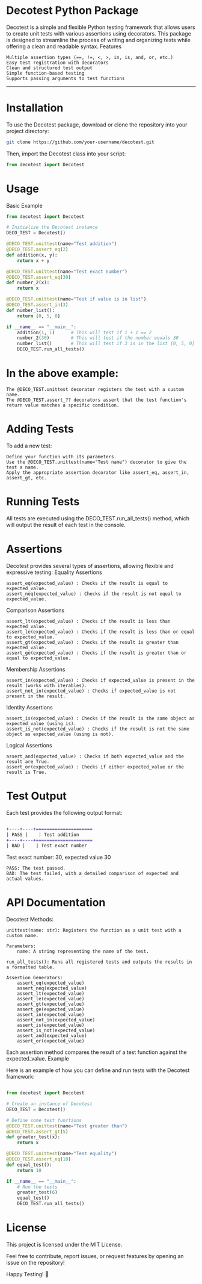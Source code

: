 # Decotest Python Package

Decotest is a simple and flexible Python testing framework that allows users to create unit tests with various assertions using decorators. This package is designed to streamline the process of writing and organizing tests while offering a clean and readable syntax.
Features

    Multiple assertion types (==, !=, <, >, in, is, and, or, etc.)
    Easy test registration with decorators
    Clean and structured test output
    Simple function-based testing
    Supports passing arguments to test functions

---

# Installation

To use the Decotest package, download or clone the repository into your project directory:

```bash
git clone https://github.com/your-username/decotest.git
```

Then, import the Decotest class into your script:

```python
from decotest import Decotest
```

# Usage
Basic Example

```python
from decotest import Decotest

# Initialize the Decotest instance
DECO_TEST = Decotest()

@DECO_TEST.unittest(name="Test addition")
@DECO_TEST.assert_eq(2)
def addition(x, y):
    return x + y

@DECO_TEST.unittest(name="Test exact number")
@DECO_TEST.assert_eq(30)
def number_2(x):
    return x

@DECO_TEST.unittest(name="Test if value is in list")
@DECO_TEST.assert_in(3)
def number_list():
    return [0, 5, 0]

if __name__ == "__main__":
    addition(1, 1)      # This will test if 1 + 1 == 2
    number_2(30)        # This will test if the number equals 30
    number_list()       # This will test if 3 is in the list [0, 5, 0]
    DECO_TEST.run_all_tests()
```

# In the above example:

    The @DECO_TEST.unittest decorator registers the test with a custom name.
    The @DECO_TEST.assert_?? decorators assert that the test function's return value matches a specific condition.

# Adding Tests

To add a new test:

    Define your function with its parameters.
    Use the @DECO_TEST.unittest(name="Test name") decorator to give the test a name.
    Apply the appropriate assertion decorator like assert_eq, assert_in, assert_gt, etc.

# Running Tests

All tests are executed using the DECO_TEST.run_all_tests() method, which will output the result of each test in the console.

# Assertions

Decotest provides several types of assertions, allowing flexible and expressive testing:
Equality Assertions

    assert_eq(expected_value) : Checks if the result is equal to expected_value.
    assert_neq(expected_value) : Checks if the result is not equal to expected_value.

Comparison Assertions

    assert_lt(expected_value) : Checks if the result is less than expected_value.
    assert_le(expected_value) : Checks if the result is less than or equal to expected_value.
    assert_gt(expected_value) : Checks if the result is greater than expected_value.
    assert_ge(expected_value) : Checks if the result is greater than or equal to expected_value.

Membership Assertions

    assert_in(expected_value) : Checks if expected_value is present in the result (works with iterables).
    assert_not_in(expected_value) : Checks if expected_value is not present in the result.

Identity Assertions

    assert_is(expected_value) : Checks if the result is the same object as expected_value (using is).
    assert_is_not(expected_value) : Checks if the result is not the same object as expected_value (using is not).

Logical Assertions

    assert_and(expected_value) : Checks if both expected_value and the result are True.
    assert_or(expected_value) : Checks if either expected_value or the result is True.

# Test Output

Each test provides the following output format:

```diff

+----+----+=====================
| PASS |    | Test addition
+----+----+=====================
| BAD |    | Test exact number

```
Test exact number: 30, expected value 30

    PASS: The test passed.
    BAD: The test failed, with a detailed comparison of expected and actual values.

# API Documentation
Decotest
Methods:

    unittest(name: str): Registers the function as a unit test with a custom name.

    Parameters:
        name: A string representing the name of the test.

    run_all_tests(): Runs all registered tests and outputs the results in a formatted table.

    Assertion Generators:
        assert_eq(expected_value)
        assert_neq(expected_value)
        assert_lt(expected_value)
        assert_le(expected_value)
        assert_gt(expected_value)
        assert_ge(expected_value)
        assert_in(expected_value)
        assert_not_in(expected_value)
        assert_is(expected_value)
        assert_is_not(expected_value)
        assert_and(expected_value)
        assert_or(expected_value)

Each assertion method compares the result of a test function against the expected_value.
Example

Here is an example of how you can define and run tests with the Decotest framework:

```python

from decotest import Decotest

# Create an instance of Decotest
DECO_TEST = Decotest()

# Define some test functions
@DECO_TEST.unittest(name="Test greater than")
@DECO_TEST.assert_gt(5)
def greater_test(x):
    return x

@DECO_TEST.unittest(name="Test equality")
@DECO_TEST.assert_eq(10)
def equal_test():
    return 10

if __name__ == "__main__":
    # Run the tests
    greater_test(6)
    equal_test()
    DECO_TEST.run_all_tests()
```

# License

This project is licensed under the MIT License.

Feel free to contribute, report issues, or request features by opening an issue on the repository!

Happy Testing! 🎉
